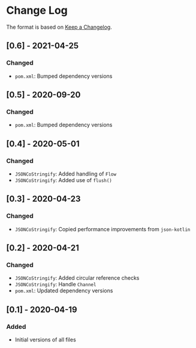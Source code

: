 # Change Log

The format is based on [Keep a Changelog](http://keepachangelog.com/).

## [0.6] - 2021-04-25
### Changed
- `pom.xml`: Bumped dependency versions

## [0.5] - 2020-09-20
### Changed
- `pom.xml`: Bumped dependency versions

## [0.4] - 2020-05-01
### Changed
- `JSONCoStringify`: Added handling of `Flow`
- `JSONCoStringify`: Added use of `flush()`

## [0.3] - 2020-04-23
### Changed
- `JSONCoStringify`: Copied performance improvements from `json-kotlin`

## [0.2] - 2020-04-21
### Changed
- `JSONCoStringify`: Added circular reference checks
- `JSONCoStringify`: Handle `Channel`
- `pom.xml`: Updated dependency versions

## [0.1] - 2020-04-19
### Added
- Initial versions of all files
